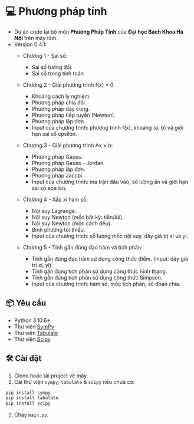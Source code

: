 # 💻 Phương pháp tính

 - Dự án code lại bộ môn **Phương Pháp Tính** của **Đại học Bách Khoa Hà Nội** trên máy tính.
 - Version 0.4.1:
    - Chương 1 - Sai số:
        - Sai số tương đối.
        - Sai số trong tính toán

    - Chương 2 - Giải phương trình f(x) = 0:
        - Khoảng cách ly nghiệm.
        - Phương pháp chia đôi.
        - Phương pháp dây cung.
        - Phương pháp tiếp tuyến (Newton).
        - Phương pháp lặp đơn.
        - Input của chương trình: phương trình f(x), khoảng (a, b) và giới hạn sai số epsilon.

    - Chương 3 - Giải phương trình Ax = b:
        - Phương pháp Gauss.
        - Phương pháp Gauss - Jordan.
        - Phương pháp lặp đơn.
        - Phương pháp Jacobi.
        - Input của chương trình: ma trận đầu vào, số lượng ẩn và giới hạn sai số epsilon.

    - Chương 4 - Xấp xỉ hàm số:
        - Nội suy Lagrange.
        - Nội suy Newton (mốc bất kỳ: tiến/lùi).
        - Nội suy Newton (mốc cách đều).
        - Bình phương tối thiểu.
        - Input của chương trình: số lượng mốc nội suy, dãy giá trị xi và yi.
        
    - Chương 5 - Tính gần đúng đạo hàm và tích phân:
        - Tính gần đúng đạo hàm sử dụng công thức điểm. (input: dãy giá trị xi, yi)
        - Tính gần đúng tích phân sử dụng công thức hình thang.
        - Tính gần đúng tích phân sử dụng công thức Simpson.
        - Input của chương trình: hàm số, mốc tích phân, số đoạn chia.

## 📦 Yêu cầu

- Python 3.10.6+
- Thư viện [SymPy](https://www.sympy.org/en/index.html)
- Thư viện [Tabulate](https://pypi.org/project/tabulate/)
- Thư viện [Scipy](https://scipy.org/)

## 🛠 Cài đặt

1. Clone hoặc tải project về máy.
2. Cài thư viện `sympy`, `tabulate` & `scipy` nếu chưa có:

```bash
pip install sympy
pip install tabulate
pip install scipy
```
3. Chạy `main.py`.